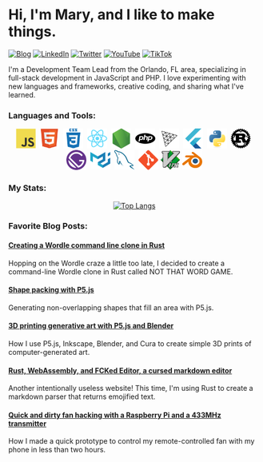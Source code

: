 # Hi, I'm Mary, and I like to make things.

[![Blog](https://img.shields.io/badge/Blog-purple?logo=gatsby&logoColor=white&style=for-the-badge)](https://mary.codes) 
[![LinkedIn](https://img.shields.io/badge/LinkedIn-blue?logo=linkedin&logoColor=white&style=for-the-badge)](https://www.linkedin.com/in/maryknize/) 
[![Twitter](https://img.shields.io/badge/Twitter-green?logo=twitter&logoColor=white&style=for-the-badge)](https://twitter.com/captainpainway) 
[![YouTube](https://img.shields.io/badge/Youtube-red?logo=youtube&logoColor=white&style=for-the-badge)](https://www.youtube.com/channel/UCcT64E5kKuemN95yKnmbh3w)
[![TikTok](https://img.shields.io/badge/TikTok-hotpink?logo=tiktok&logoColor=white&style=for-the-badge)](https://www.tiktok.com/@marycodes)

I'm a Development Team Lead from the Orlando, FL area, specializing in full-stack development in JavaScript and PHP. I love experimenting with new languages and frameworks, creative coding, and sharing what I've learned.

### Languages and Tools:

<div style="text-align: center">
  <img src="https://raw.githubusercontent.com/devicons/devicon/master/icons/javascript/javascript-original.svg" title="JavaScript" alt="JavaScript" width="40" height="40"/>&nbsp;
  <img src="https://raw.githubusercontent.com/devicons/devicon/master/icons/html5/html5-original.svg" title="HTML5" alt="HTML" width="40" height="40"/>&nbsp;
  <img src="https://raw.githubusercontent.com/devicons/devicon/master/icons/css3/css3-plain-wordmark.svg"  title="CSS3" alt="CSS" width="40" height="40"/>&nbsp;
  <img src="https://raw.githubusercontent.com/devicons/devicon/master/icons/react/react-original.svg" title="React" alt="React" width="40" height="40"/>&nbsp;
  <img src="https://raw.githubusercontent.com/devicons/devicon/master/icons/nodejs/nodejs-original.svg" title="NodeJS" alt="NodeJS" width="40" height="40"/>&nbsp;
  <img src="https://raw.githubusercontent.com/devicons/devicon/master/icons/php/php-plain.svg" title="PHP" alt="PHP" width="40" height="40"/>&nbsp;
  <img src="https://raw.githubusercontent.com/devicons/devicon/master/icons/threejs/threejs-original.svg" title="Three.js" alt="Three.js" width="40" height="40"/>&nbsp;
  <img src="https://raw.githubusercontent.com/devicons/devicon/master/icons/flutter/flutter-original.svg" title="Flutter" alt="Flutter" width="40" height="40"/>&nbsp;
  <img src="https://raw.githubusercontent.com/devicons/devicon/master/icons/python/python-original.svg" title="Python" alt="Python" width="40" height="40"/>&nbsp;
  <img src="https://raw.githubusercontent.com/devicons/devicon/master/icons/rust/rust-plain.svg" title="Rust" alt="Rust " width="40" height="40"/>&nbsp;
  <img src="https://raw.githubusercontent.com/devicons/devicon/master/icons/gatsby/gatsby-original.svg" title="Gatsby"  alt="Gatsby" width="40" height="40"/>&nbsp;
  <img src="https://raw.githubusercontent.com/devicons/devicon/master/icons/materialui/materialui-original.svg" title="Material UI" alt="Material UI" width="40" height="40"/>&nbsp;
  <img src="https://raw.githubusercontent.com/devicons/devicon/master/icons/mysql/mysql-original.svg" title="MySQL"  alt="MySQL" width="40" height="40"/>&nbsp;
  <img src="https://raw.githubusercontent.com/devicons/devicon/master/icons/git/git-original.svg" title="Git" alt="Git" width="40" height="40"/>
  <img src="https://raw.githubusercontent.com/devicons/devicon/master/icons/vim/vim-original.svg" title="Vim" alt="Vim" width="40" height="40"/>
  <img src="https://raw.githubusercontent.com/devicons/devicon/master/icons/blender/blender-original.svg" title="Blender" alt="Blender" width="40" height="40"/>
</div>

### My Stats:

<div style="text-align: center">

[![Top Langs](https://github-readme-stats.vercel.app/api/top-langs/?username=captainpainway&layout=compact&theme=monokai)](https://github.com/anuraghazra/github-readme-stats)

</div>

### Favorite Blog Posts:

#### [Creating a Wordle command line clone in Rust](https://mary.codes/blog/programming/creating_a_wordle_cli_in_rust/)
Hopping on the Wordle craze a little too late, I decided to create a command-line Wordle clone in Rust called NOT THAT WORD GAME.

#### [Shape packing with P5.js](https://mary.codes/blog/art/shape_packing_with_p5js/)
Generating non-overlapping shapes that fill an area with P5.js.

#### [3D printing generative art with P5.js and Blender](https://mary.codes/blog/art/3d_printing_generative_art_with_p5_and_blender/)
How I use P5.js, Inkscape, Blender, and Cura to create simple 3D prints of computer-generated art.

#### [Rust, WebAssembly, and FCKed Editor, a cursed markdown editor](https://mary.codes/blog/programming/rust_webassembly_and_fcked_editor/)
Another intentionally useless website! This time, I'm using Rust to create a markdown parser that returns emojified text.

#### [Quick and dirty fan hacking with a Raspberry Pi and a 433MHz transmitter](https://mary.codes/blog/home_automation/quick_and_dirty_fan_hacking_with_raspberry_pi/)
How I made a quick prototype to control my remote-controlled fan with my phone in less than two hours.
